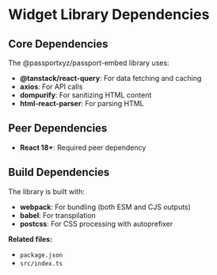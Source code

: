 # Widget Library Dependencies

## Core Dependencies
The @passportxyz/passport-embed library uses:

- **@tanstack/react-query**: For data fetching and caching
- **axios**: For API calls
- **dompurify**: For sanitizing HTML content
- **html-react-parser**: For parsing HTML

## Peer Dependencies
- **React 18+**: Required peer dependency

## Build Dependencies
The library is built with:
- **webpack**: For bundling (both ESM and CJS outputs)
- **babel**: For transpilation
- **postcss**: For CSS processing with autoprefixer

**Related files:**
- `package.json`
- `src/index.ts`